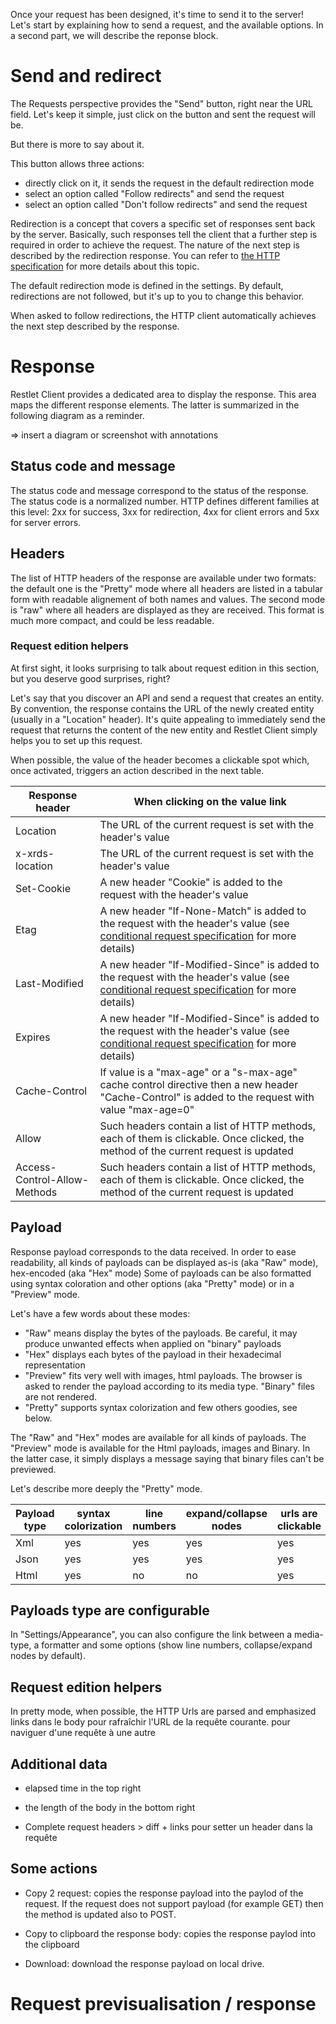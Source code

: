 Once your request has been designed, it's time to send it to the server!
Let's start by explaining how to send a request, and the available options.
In a second part, we will describe the reponse block.

# Send and redirect

The Requests perspective provides the "Send" button, right near the URL field.
Let's keep it simple, just click on the button and sent the request will be. 

But there is more to say about it.

This button allows three actions:

* directly click on it, it sends the request in the default redirection mode
* select an option called "Follow redirects" and send the request
* select an option called "Don't follow redirects" and send the request

Redirection is a concept that covers a specific set of responses sent back by the server.
Basically, such responses tell the client that a further step is required in order to achieve the request.
The nature of the next step is described by the redirection response.
You can refer to [the HTTP specification](https://tools.ietf.org/html/rfc7231#page-54) for more details about this topic.

The default redirection mode is defined in the settings. By default, redirections are not followed, but it's up to you to change this behavior.

When asked to follow redirections, the HTTP client automatically achieves the next step described by the response.

# Response

Restlet Client provides a dedicated area to display the response. This area maps the different response elements. The latter is summarized in the following diagram as a reminder.

=> insert a diagram or screenshot with annotations

## Status code and message

The status code and message correspond to the status of the response. The status code is a normalized number. HTTP defines different families at this level: 2xx for success, 3xx for redirection, 4xx for client errors and 5xx for server errors.

## Headers

The list of HTTP headers of the response are available under two formats: the default one is the "Pretty" mode where all headers are listed in a tabular form with readable alignement of both names and values.
The second mode is "raw" where all headers are displayed as they are received. This format is much more compact, and could be less readable.

### Request edition helpers

At first sight, it looks surprising to talk about request edition in this section, but you deserve good surprises, right?

Let's say that you discover an API and send a request that creates an entity. By convention, the response contains the URL of the newly created entity (usually in a "Location" header). It's quite appealing to ìmmediately send the request that returns the content of the new entity and Restlet Client simply helps you to set up this request.

When possible, the value of the header becomes a clickable spot which, once activated, triggers an action described in the next table.

Response header | When clicking on the value link
----------------|--------------------------------
Location | The URL of the current request is set with the header's value
x-xrds-location | The URL of the current request is set with the header's value
Set-Cookie | A new header "Cookie" is added to the request with the header's value
Etag | A new header "If-None-Match" is added to the request with the header's value (see [conditional request specification](https://tools.ietf.org/html/rfc7232) for more details)
Last-Modified | A new header "If-Modified-Since" is added to the request with the header's value (see [conditional request specification](https://tools.ietf.org/html/rfc7232) for more details)
Expires | A new header "If-Modified-Since" is added to the request with the header's value (see [conditional request specification](https://tools.ietf.org/html/rfc7232) for more details)
Cache-Control | If value is a "max-age" or a "s-max-age" cache control directive then a new header "Cache-Control" is added to the request with value "max-age=0"
Allow | Such headers contain a list of HTTP methods, each of them is clickable. Once clicked, the method of the current request is updated
Access-Control-Allow-Methods | Such headers contain a list of HTTP methods, each of them is clickable. Once clicked, the method of the current request is updated

## Payload

Response payload corresponds to the data received.
In order to ease readability, all kinds of payloads can be displayed as-is (aka "Raw" mode), hex-encoded (aka "Hex" mode)
Some of payloads can be also formatted using syntax coloration and other options (aka "Pretty" mode) or in a "Preview" mode.

Let's have a few words about these modes:

 * "Raw" means display the bytes of the payloads. Be careful, it may produce unwanted effects when applied on "binary" payloads
 * "Hex" displays each bytes of the payload in their hexadecimal representation
 * "Preview" fits very well with images, html payloads. The browser is asked to render the payload according to its media type. "Binary" files are not rendered. 
 * "Pretty" supports syntax colorization and few others goodies, see below.

The "Raw" and "Hex" modes are available for all kinds of payloads.
The "Preview" mode is available for the Html payloads, images and Binary. In the latter case, it simply displays a message saying that binary files can't be previewed.

Let's describe more deeply the "Pretty" mode.

Payload type | syntax colorization | line numbers | expand/collapse nodes | urls are clickable
-------------|---------------------|--------------|-----------------------|-------------------
Xml | yes | yes | yes | yes
Json | yes | yes | yes | yes
Html | yes | no | no | yes


## Payloads type are configurable
In "Settings/Appearance", you can also configure the link between a media-type, a formatter and some options (show line numbers, collapse/expand nodes by default).


## Request edition helpers
In pretty mode, when possible, the HTTP Urls are parsed and emphasized
links dans le body pour rafraîchir l'URL de la requête courante.
pour naviguer d'une requête à une autre

## Additional data

* elapsed time in the top right
* the length of the body in the bottom right

* Complete request headers > diff + links pour setter un header dans la requête



## Some actions

* Copy 2 request: copies the response payload into the paylod of the request. If the request does not support payload (for example GET) then the method is updated also to POST.

* Copy to clipboard the response body: copies the response paylod into the clipboard

* Download: download the response payload on local drive.

# Request previsualisation / response



